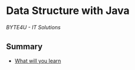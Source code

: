 # Data Structure with Java
###### BYTE4U - IT Solutions

## Summary
- [What will you learn](#What-will-you-learn)

